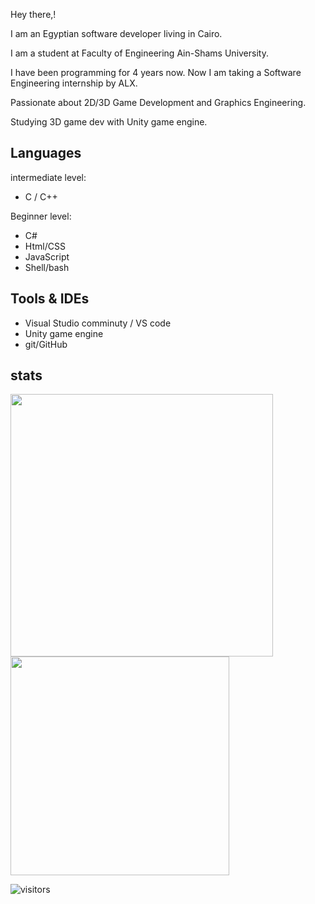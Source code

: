 Hey there,!

I am an Egyptian software developer living in Cairo.

I am a student at Faculty of Engineering Ain-Shams University. 

I have been programming for 4 years now. Now I am taking a Software Engineering internship by ALX.

Passionate about 2D/3D Game Development and Graphics Engineering.

Studying 3D game dev with Unity game engine.

## Languages
intermediate level:
  - C / C++

Beginner level:
  - C#
  - Html/CSS
  - JavaScript
  - Shell/bash

## Tools & IDEs
  - Visual Studio comminuty / VS code
  - Unity game engine
  - git/GitHub

## stats
<img width="420" src="https://github-readme-stats.vercel.app/api?username=shady2532&theme=radical&show_icons=true&hide_border=true&include_all_commits=true&custom_title=My%20Github%20Stats"/><img width="350" src="https://github-readme-stats.vercel.app/api/top-langs/?username=shady2532&layout=compact&theme=radical&hide_border=true"/>

![visitors](https://visitor-badge.glitch.me/badge?page_id=shady2532)
